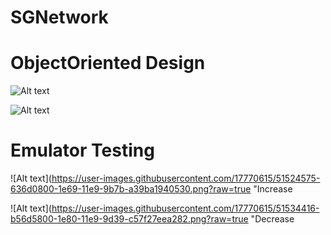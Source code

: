 # SGNetwork

# ObjectOriented Design

![Alt text](https://user-images.githubusercontent.com/17770615/51524342-daee6780-1e68-11e9-8a86-cf4151cb5a99.png?raw=true "Main")

![Alt text](https://user-images.githubusercontent.com/17770615/51524372-e17cdf00-1e68-11e9-9cdb-42bee1bd8130.png?raw=true "Title")

# Emulator Testing

![Alt text](https://user-images.githubusercontent.com/17770615/51524575-636d0800-1e69-11e9-9b7b-a39ba1940530.png?raw=true "Increase

![Alt text](https://user-images.githubusercontent.com/17770615/51534416-b56d5800-1e80-11e9-9d39-c57f27eea282.png?raw=true "Decrease



